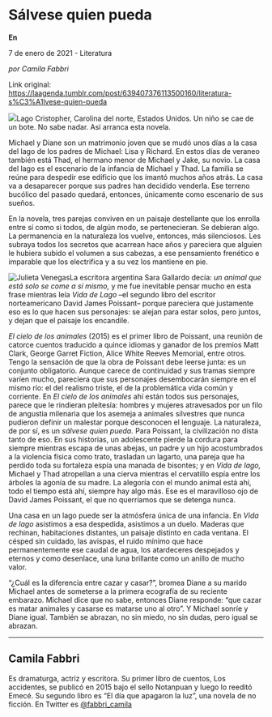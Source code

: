 # Sálvese quien pueda

**En**

7 de enero de 2021 - Literatura

_por Camila Fabbri_

Link original: https://laagenda.tumblr.com/post/639407376113500160/literatura-s%C3%A1lvese-quien-pueda

![](https://64.media.tumblr.com/3a3cfbc3e792cb6c2d42431329562779/7b0a6dea0ee86674-ba/s500x750/894170b8e041907b5ecee4d41d4fddad4c12a2e6.jpg)Lago Cristopher,
Carolina del norte, Estados Unidos. Un niño se cae de un bote. No sabe nadar.
Así arranca esta novela. 

Michael y Diane son
un matrimonio joven que se mudó unos días a la casa del lago de los padres de
Michael: Lisa y Richard. En estos días de veraneo también está Thad, el hermano
menor de Michael y Jake, su novio. La casa del lago es el escenario de la infancia
de Michael y Thad.  La familia se reúne
para despedir ese edificio que los imantó muchos años atrás. La casa va a
desaparecer porque sus padres han decidido venderla. Ese terreno bucólico del
pasado quedará, entonces, únicamente como escenario de sus sueños.

En la novela, tres
parejas conviven en un paisaje destellante que los enrolla entre sí como si
todos, de algún modo, se pertenecieran. Se debieran algo. La permanencia en la
naturaleza los vuelve, entonces, más silenciosos. Les subraya todos los secretos
que acarrean hace años y pareciera que alguien le hubiera subido el volumen a
sus cabezas, a ese pensamiento frenético e imparable que los electrifica y a su
vez los mantiene en pie.  

![Julieta Venegas](https://64.media.tumblr.com/c5b1d27dfc4418e7fbf2a970404580c8/7b0a6dea0ee86674-18/s250x400/1fd464bed5bab0c7c6af69f2f75523c4771b9d62.jpg)La escritora argentina
Sara Gallardo decía: *un animal que está
solo se come a sí mismo,* y me fue inevitable pensar mucho en esta frase
mientras leía *Vida de Lago* –el
segundo libro del escritor norteamericano David James Poissant–  porque pareciera que justamente eso es lo que
hacen sus personajes: se alejan para estar solos, pero juntos, y dejan que el
paisaje los encandile. 

*El cielo de los animales* (2015) es el primer
libro de Poissant, una reunión de catorce cuentos traducido a quince idiomas y
ganador de los premios Matt Clark, George Garret Fiction, Alice White Reeves
Memorial, entre otros. Tengo la sensación de que la obra de Poissant debe
leerse junta: es un conjunto
obligatorio. Aunque carece de continuidad y 
sus tramas siempre varíen mucho, pareciera que sus personajes
desembocarán siempre en el mismo río: el del realismo triste, el de la
problemática vida común y
corriente. En *El cielo de los animales* ahí están todos sus personajes, parece que
le rindieran pleitesía: hombres y mujeres atravesados por un filo de angustia
milenaria que los asemeja a animales silvestres que nunca pudieron definir un
malestar porque desconocen el lenguaje. La naturaleza, de por sí, es un *sálvese quien pueda.* Para Poissant, la
civilización no dista tanto de eso. En sus historias, un adolescente pierde la
cordura para siempre mientras  escapa de
unas abejas, un padre y un hijo acostumbrados a la violencia física como trato,
trasladan un lagarto, una pareja que ha perdido toda su fortaleza espía una manada
de bisontes; y en *Vida de lago,* Michael y
Thad atropellan a una cierva mientras el cervatillo espía entre los
árboles  la agonía de su madre. La
alegoría con el mundo animal está ahí, todo el tiempo está ahí, siempre hay
algo más. Ese es el maravilloso ojo de David James Poissant, el que no
querríamos que se detenga nunca. 

Una casa en un lago
puede ser la atmósfera única de una infancia. En *Vida de lago* asistimos a esa despedida, asistimos a un duelo.
Maderas que rechinan, habitaciones distantes, un paisaje distinto en  cada ventana. El césped sin cuidado, las
avispas, el ruido mínimo que hace permanentemente ese caudal de agua, los
atardeceres despejados y eternos y como desenlace, una luna brillante como un
anillo de mucho valor. 

“¿Cuál es la
diferencia entre cazar y casar?”, bromea Diane a su marido Michael antes de
someterse a la primera ecografía de su reciente embarazo. Michael dice que no
sabe, entonces Diane responde: “que cazar es matar animales y casarse es
matarse uno al otro”. Y Michael sonríe y Diane igual. También se abrazan, no
sin miedo, no sin dudas, pero igual se abrazan. 



---

Camila Fabbri
-------------

 Es dramaturga, actriz y escritora. Su primer libro de cuentos, Los accidentes, se publicó en 2015 bajo el sello Notanpuan y luego lo reeditó Emecé. Su segundo libro es “El día que apagaron la luz”, una novela de no ficción. En Twitter es [@fabbri\_camila](https://twitter.com/fabbri_camila) 

